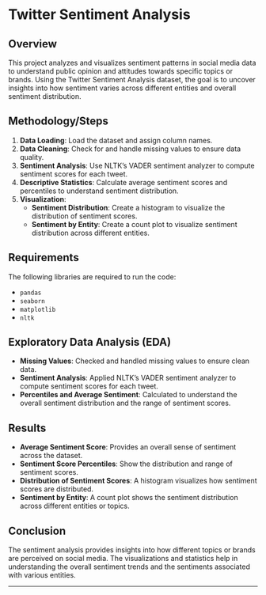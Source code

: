 
# **Twitter Sentiment Analysis**

## **Overview**

This project analyzes and visualizes sentiment patterns in social media data to understand public opinion and attitudes towards specific topics or brands. Using the Twitter Sentiment Analysis dataset, the goal is to uncover insights into how sentiment varies across different entities and overall sentiment distribution.

## **Methodology/Steps**

1. **Data Loading**: Load the dataset and assign column names.
2. **Data Cleaning**: Check for and handle missing values to ensure data quality.
3. **Sentiment Analysis**: Use NLTK’s VADER sentiment analyzer to compute sentiment scores for each tweet.
4. **Descriptive Statistics**: Calculate average sentiment scores and percentiles to understand sentiment distribution.
5. **Visualization**:
   - **Sentiment Distribution**: Create a histogram to visualize the distribution of sentiment scores.
   - **Sentiment by Entity**: Create a count plot to visualize sentiment distribution across different entities.

## **Requirements**

The following libraries are required to run the code:
- `pandas`
- `seaborn`
- `matplotlib`
- `nltk`


## **Exploratory Data Analysis (EDA)**

- **Missing Values**: Checked and handled missing values to ensure clean data.
- **Sentiment Analysis**: Applied NLTK’s VADER sentiment analyzer to compute sentiment scores for each tweet.
- **Percentiles and Average Sentiment**: Calculated to understand the overall sentiment distribution and the range of sentiment scores.

## **Results**

- **Average Sentiment Score**: Provides an overall sense of sentiment across the dataset.
- **Sentiment Score Percentiles**: Show the distribution and range of sentiment scores.
- **Distribution of Sentiment Scores**: A histogram visualizes how sentiment scores are distributed.
- **Sentiment by Entity**: A count plot shows the sentiment distribution across different entities or topics.

## **Conclusion**

The sentiment analysis provides insights into how different topics or brands are perceived on social media. 
The visualizations and statistics help in understanding the overall sentiment trends and the sentiments associated with various entities.

---
